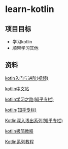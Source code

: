 # learn-kotlin

## 项目目标

* 学习kotlin
* 顺带学习其他

## 资料 <i class="fas fa-desktop"></i>

[kotin入门与进阶(视频)](https://www.bilibili.com/video/av27742582?t=198&p=3)

[kotlin中文站](https://www.kotlincn.net/)

[kotlin学习之路(知乎专栏)](https://zhuanlan.zhihu.com/LearningKotlin)

[kotlin(知乎专栏)](https://zhuanlan.zhihu.com/bennyhuo)

[Kotlin深入浅出系列(知乎专栏)](https://zhuanlan.zhihu.com/c_183300276)

[kotlin极简教程](https://zhuanlan.zhihu.com/kotlinworld)

[Kotlin系列教程](https://blog.csdn.net/xlh1191860939/column/info/26529)

<head>
<link rel="stylesheet" href="https://use.fontawesome.com/releases/v5.3.1/css/all.css" integrity="sha384-mzrmE5qonljUremFsqc01SB46JvROS7bZs3IO2EmfFsd15uHvIt+Y8vEf7N7fWAU" crossorigin="anonymous">
</head>
